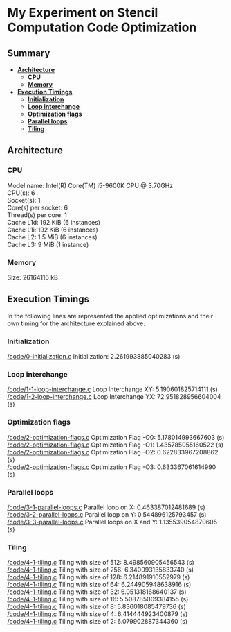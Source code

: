 # My Experiment on Stencil Computation Code Optimization

## Summary

- **[Architecture](#architecture)**
  - **[CPU](#cpu)**
  - **[Memory](#memory)**
- **[Execution Timings](#execution-timings)**
  - **[Initialization](#initialization)**
  - **[Loop interchange](#loop-interchange)**
  - **[Optimization flags](#optimization-flags)**
  - **[Parallel loops](#parallel-loops)**
  - **[Tiling](#tiling)**

## Architecture

### CPU

Model name: Intel(R) Core(TM) i5-9600K CPU @ 3.70GHz \
CPU(s): 6 \
Socket(s): 1 \
Core(s) per socket: 6 \
Thread(s) per core: 1 \
Cache L1d: 192 KiB (6 instances) \
Cache L1i: 192 KiB (6 instances) \
Cache L2: 1.5 MiB (6 instances) \
Cache L3: 9 MiB (1 instance)

### Memory

Size: 26164116 kB

## Execution Timings

In the following lines are represented the applied optimizations and their own timing for the architecture explained above.

### Initialization

[/code/0-initialization.c](/code/0-initialization.c) Initialization: 2.261993885040283 (s)

### Loop interchange

[/code/1-1-loop-interchange.c](/code/1-1-loop-interchange.c) Loop Interchange XY: 5.190601825714111 (s)\
[/code/1-2-loop-interchange.c](/code/1-2-loop-interchange.c) Loop Interchange YX: 72.951828956604004 (s)

### Optimization flags

[/code/2-optimization-flags.c](/code/2-optimization-flags.c) Optimization Flag -O0: 5.178014993667603 (s)\
[/code/2-optimization-flags.c](/code/2-optimization-flags.c) Optimization Flag -O1: 1.435785055160522 (s)\
[/code/2-optimization-flags.c](/code/2-optimization-flags.c) Optimization Flag -O2: 0.622833967208862 (s)\
[/code/2-optimization-flags.c](/code/2-optimization-flags.c) Optimization Flag -O3: 0.633367061614990 (s)

### Parallel loops

[/code/3-1-parallel-loops.c](/code/3-1-parallel-loops.c) Parallel loop on X: 0.463387012481689 (s)\
[/code/3-2-parallel-loops.c](/code/3-2-parallel-loops.c) Parallel loop on Y: 0.544896125793457 (s)\
[/code/3-3-parallel-loops.c](/code/3-3-parallel-loops.c) Parallel loops on X and Y: 1.135539054870605 (s)

### Tiling

[/code/4-1-tiling.c](/code/4-1-tiling.c) Tiling with size of 512: 8.498560905456543 (s)\
[/code/4-1-tiling.c](/code/4-1-tiling.c) Tiling with size of 256: 6.340093135833740 (s)\
[/code/4-1-tiling.c](/code/4-1-tiling.c) Tiling with size of 128: 6.214891910552979 (s)\
[/code/4-1-tiling.c](/code/4-1-tiling.c) Tiling with size of 64: 6.244905948638916 (s)\
[/code/4-1-tiling.c](/code/4-1-tiling.c) Tiling with size of 32: 6.051318168640137 (s)\
[/code/4-1-tiling.c](/code/4-1-tiling.c) Tiling with size of 16: 5.508785009384155 (s)\
[/code/4-1-tiling.c](/code/4-1-tiling.c) Tiling with size of 8: 5.836018085479736 (s)\
[/code/4-1-tiling.c](/code/4-1-tiling.c) Tiling with size of 4: 6.414444923400879 (s)\
[/code/4-1-tiling.c](/code/4-1-tiling.c) Tiling with size of 2: 6.079902887344360 (s)
